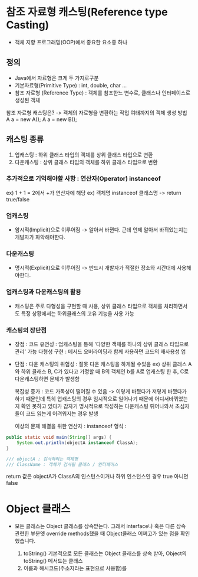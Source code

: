 # 참조 자료형 캐스팅(Reference type Casting)
- 객체 지향 프로그래밍(OOP)에서 중요한 요소중 하나

## 정의
- Java에서 자료형은 크게 두 가지로구분
 - 기본자료형(Primitive Type) : int, double, char ...
 - 참조 자료형 (Reference Type) : 객체를 참조한느 변수로, 클래스나 인터페이스로 생성된 객체

참조 자료형 캐스팅은? -> 객체의 자료형을 변환하는 작업
여태까지의 객체 생성 방법
A a = new A();
A a = new B();

## 캐스팅 종류
1. 업캐스팅 : 하위 클래스 타입의 객체를 상위 클래스 타입으로 변환
2. 다운캐스팅 : 상위 클래스 타입의 객체를 하위 클래스 타입으로 변환

### 추가적으로 기억해야할 사항 : 연산자(Operator) instanceof
ex) 1 + 1 = 2에서 +가 연산자에 해당
ex) 객체명 instanceof 클래스명 -> return true/false

### 업캐스팅
- 암시적(Implicit)으로 이루어짐 -> 알아서 바뀐다.
    근데 언제 알아서 바뀌었는지는 개발자가 파악해야한다.

### 다운캐스팅
- 명시적(Explicit)으로 이루어짐 -> 반드시 개발자가 적절한 장소와 시간대에 사용해야한다.

### 업캐스팅과 다운캐스팅의 활용
- 캐스팅은 주로 다형성을 구현할 때 사용, 상위 클래스 타입으로 객체를 처리하면서도
  특정 상황에서는 하위클래스의 고유 기능을 사용 가능

### 캐스팅의 장단점
- 장점 : 
  코드 유연성 : 업캐스팅을 통해 '다양한 객체를 하나의 상위 클래스 타입으로 관리' 가능
  다형성 구현 : 메서드 오버라이딩과 함께 사용하면 코드의 재사용성 업

- 단점 : 
  다운 캐스팅의 위험성 : 잘못 다운 캐스팅을 하게될 수있음
  ex) 상위 클래스 A와 하위 클래스 B, C가 있다고 가정할 때
      B의 객체인 b를 A로 업캐스팅 한 후, C로 다운캐스팅하면 문제가 발생함

  복잡성 증가 : 코드 가독성이 떨어질 수 있음 -> 이렇게 바꿨다가 저렇게 바꿨다가 하기 때문인데
              특히 업캐스팅의 경우 임시적으로 일어나기 때문에 어디서바뀌었는지 확인 못하고 있다가
              갑자기 명시적으로 작성하는 다운캐스팅 튀어나와서 초심자들이 코드 읽는게 어려워지는 경우 발생

  이상의 문제 해결을 위한 연산자 : instanceof
  형식 :
```java
public static void main(String[] args) {
    System.out.println(objectA instanceof ClassA);
}

/// objectA : 검사하려는 객체명
/// ClassName : 객체가 검사될 클래스 / 인터페이스
```

return 값은 objectA가 ClassA의 인스턴스이거나 하위 인스턴스인 경우
true 아니면 false

# Object 클래스
- 모든 클래스는 Object 클래스를 상속받는다.
    그래서 interface나 혹은 다른 상속 관련한 부분엣 override methods했을 때
    Object클래스 어쩌고가 있는 점을 확인했습니다.

  1. toString()
    기본적으로 모든 클래스는 Object 클래스를 상속 받아, Object의 toString() 메서드는 클래스
  2. 이름과 해시코드(주소지라는 표현으로 사용함)를
















